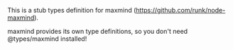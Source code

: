 This is a stub types definition for maxmind (https://github.com/runk/node-maxmind).

maxmind provides its own type definitions, so you don't need @types/maxmind installed!